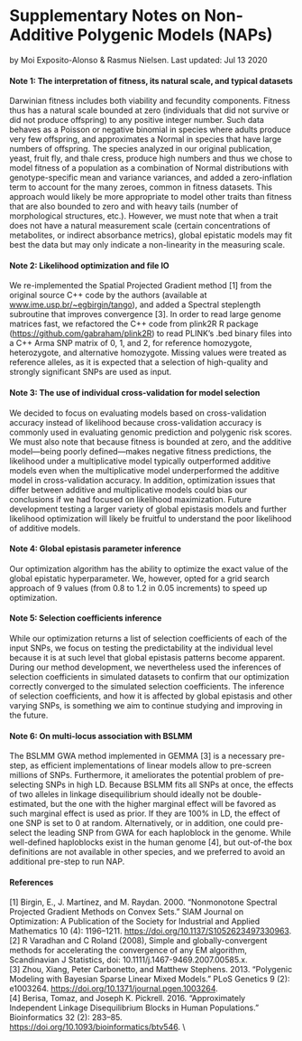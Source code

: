 # Supplementary Notes on Non-Additive Polygenic Models (NAPs)
by Moi Exposito-Alonso & Rasmus Nielsen. Last updated: Jul 13 2020

#### Note 1: The interpretation of fitness, its natural scale, and typical datasets
Darwinian fitness includes both viability and fecundity components. Fitness thus has a natural scale bounded at zero (individuals that did not survive or did not produce offspring) to any positive integer number.  Such data behaves as a Poisson or negative binomial in species where adults produce very few offspring, and approximates a Normal in species that have large numbers of offspring. The species analyzed in our original publication, yeast, fruit fly, and thale cress, produce high numbers and thus we chose to model fitness of a population as a combination of Normal distributions with genotype-specific mean and variance variances, and added a zero-inflation term to account for the many zeroes, common in fitness datasets. This approach would likely be more appropriate to model other traits than fitness that are also bounded to zero and with heavy tails (number of morphological structures, etc.). However, we must note that when a trait does not have a natural measurement scale (certain concentrations of metabolites, or indirect absorbance metrics), global epistatic models may fit best the data but may only indicate a non-linearity in the measuring scale.

#### Note 2: Likelihood optimization and file IO
We re-implemented the Spatial Projected Gradient method [1] from the original source C++ code by the authors (available at www.ime.usp.br/~egbirgin/tango), and added a Spectral steplength subroutine that improves convergence [3]. In order to read large genome matrices fast, we refactored the C++ code from plink2R R package (https://github.com/gabraham/plink2R) to read PLINK’s .bed binary files into a C++ Arma SNP matrix of 0, 1, and 2, for reference homozygote, heterozygote, and alternative homozygote. Missing values were treated as reference alleles, as it is expected that a selection of high-quality and strongly significant SNPs are used as input.

#### Note 3: The use of individual cross-validation for model selection
We decided to focus on evaluating models based on cross-validation accuracy instead of likelihood because cross-validation accuracy is commonly used in evaluating genomic prediction and polygenic risk scores. We must also note that because fitness is bounded at zero, and the additive model—being poorly defined—makes negative fitness predictions, the likelihood under a multiplicative model typically outperformed additive models even when the multiplicative model underperformed the additive model in cross-validation accuracy. In addition, optimization issues that differ between additive and multiplicative models could bias our conclusions if we had focused on likelihood maximization. Future development testing a larger variety of global epistasis models and further likelihood optimization will likely be fruitful to understand the poor likelihood of additive models.

#### Note 4: Global epistasis parameter inference
Our optimization algorithm has the ability to optimize the exact value of the global epistatic hyperparameter. We, however, opted for a grid search approach of 9 values (from 0.8 to 1.2 in 0.05 increments) to speed up optimization. 

#### Note 5: Selection coefficients inference
While our optimization returns a list of selection coefficients of each of the input SNPs, we focus on testing the predictability at the individual level because it is at such level that global epistasis patterns become apparent. During our method development, we nevertheless used the inferences of selection coefficients in simulated datasets to confirm that our optimization correctly converged to the simulated selection coefficients. The inference of selection coefficients, and how it is affected by global epistasis and other varying SNPs, is something we aim to continue studying and improving in the future.

#### Note 6: On multi-locus association with BSLMM
The BSLMM GWA method implemented in GEMMA [3] is a necessary pre-step, as efficient implementations of linear models allow to pre-screen millions of SNPs. Furthermore, it ameliorates the potential problem of pre-selecting SNPs in high LD. Because BSLMM fits all SNPs at once, the effects of two alleles in linkage disequilibrium should ideally not be double-estimated, but the one with the higher marginal effect will be favored as such marginal effect is used as prior. If they are 100% in LD, the effect of one SNP is set to 0 at random. Alternatively, or in addition, one could pre-select the leading SNP from GWA for each haploblock in the genome. While well-defined haploblocks exist in the human genome [4], but out-of-the box definitions are not available in other species, and we preferred to avoid an additional pre-step to run NAP.

#### References
[1] Birgin, E., J. Martínez, and M. Raydan. 2000. “Nonmonotone Spectral Projected Gradient Methods on Convex Sets.” SIAM Journal on Optimization: A Publication of the Society for Industrial and Applied Mathematics 10 (4): 1196–1211. https://doi.org/10.1137/S1052623497330963. \
[2] R Varadhan and C Roland (2008), Simple and globally-convergent methods for accelerating the convergence of any EM algorithm, Scandinavian J Statistics, doi: 10.1111/j.1467-9469.2007.00585.x. \
[3] Zhou, Xiang, Peter Carbonetto, and Matthew Stephens. 2013. “Polygenic Modeling with Bayesian Sparse Linear Mixed Models.” PLoS Genetics 9 (2): e1003264. https://doi.org/10.1371/journal.pgen.1003264. \
[4] Berisa, Tomaz, and Joseph K. Pickrell. 2016. “Approximately Independent Linkage Disequilibrium Blocks in Human Populations.” Bioinformatics 32 (2): 283–85. https://doi.org/10.1093/bioinformatics/btv546. \



